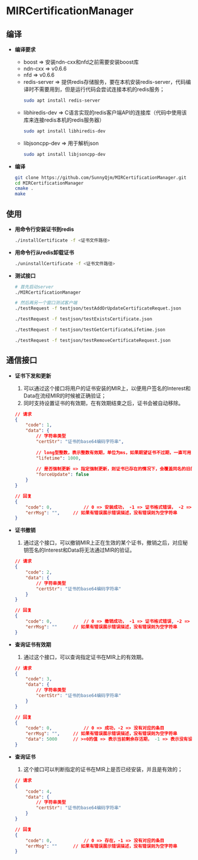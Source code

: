 # MIRCertificationManager

## 编译

- **编译要求**
    - boost => 安装ndn-cxx和nfd之前需要安装boost库
    - ndn-cxx => v0.6.6
    - nfd => v0.6.6
    - redis-server => 提供redis存储服务，要在本机安装redis-server，代码编译时不需要用到，但是运行代码会尝试连接本机的redis服务；
        ```bash
        sudo apt install redis-server
        ```
    - libhiredis-dev => C语言实现的redis客户端API的连接库（代码中使用该库来连接redis本机的redis服务器）
        ```bash
        sudo apt install libhiredis-dev
        ```
    - libjsoncpp-dev => 用于解析json
        ```bash
        sudo apt install libjsoncpp-dev
        ```

- **编译**
    ```bash
    git clone https://github.com/SunnyQjm/MIRCertificationManager.git
    cd MIRCertificationManager
    cmake .
    make
    ```

## 使用

- **用命令行安装证书到redis**
    ```bash
    ./installCertificate -f <证书文件路径>
    ```
  
- **用命令行从redis卸载证书**
    ```bash
    ./uninstallCertificate -f <证书文件路径>
    ```

- **测试接口**
    ```bash
    # 首先启动server
    ./MIRCertificationManager
    
    # 然后再另一个窗口测试客户端
    ./testRequest -f testjson/testAddOrUpdateCertificateRequet.json
    
    ./testRequest -f testjson/testExistsCertificate.json
  
    ./testRequest -f testjson/testGetCertificateLifetime.json
  
    ./testRequest -f testjson/testRemoveCertificateRequest.json
    ```

## 通信接口

- **证书下发和更新**

  1. 可以通过这个接口将用户的证书安装的MIR上，以便用户签名的Interest和Data在流经MIR的时候被正确验证；
  2. 同时支持设置证书的有效期，在有效期结束之后，证书会被自动移除。

  ```json
  // 请求
  {
      "code": 1,
      "data": {
          // 字符串类型
          "certStr": "证书的base64编码字符串",		
          
          // long型整数，表示整数有效期，单位为ms，如果期望证书不过期，一直可用，可以传递-1
          "lifetime": 1000,
          
          // 是否强制更新 => 指定强制更新，则证书已存在的情况下，会覆盖同名的旧的证书记录
          "forceUpdate": false
      }
  }
  
  // 回复
  {
      "code": 0,			// 0 => 安装成功， -1 => 证书格式错误， -2 => 存在同名证书，且未覆盖
      "errMsg": "",		// 如果有错误展示错误描述，没有错误则为空字符串
  }
  ```

- **证书撤销**

  1. 通过这个接口，可以撤销MIR上正在生效的某个证书，撤销之后，对应秘钥签名的Interest和Data将无法通过MIR的验证。

  ```json
  // 请求
  {
      "code": 2,
      "data": {
          // 字符串类型
          "certStr": "证书的base64编码字符串"
      }
  }
  
  // 回复
  {
      "code": 0,			// 0 => 撤销成功， -1 => 证书格式错误, -2 => 没有对应的条目
      "errMsg": ""		// 如果有错误展示错误描述，没有错误则为空字符串
  }
  ```

- **查询证书有效期**

  1. 通过这个接口，可以查询指定证书在MIR上的有效期。

  ```json
  // 请求
  {
      "code": 3,
      "data": {
          // 字符串类型
          "certStr": "证书的base64编码字符串"
      }
  }
  
  // 回复
  {
      "code": 0,			// 0 => 成功，-2 => 没有对应的条目
      "errMsg": "",		// 如果有错误展示错误描述，没有错误则为空字符串
      "data": 5000		// >=0的值 => 表示当前剩余存活期， -1 => 表示没有设置存活期，持久保存
  }
  ```

- **查询证书**

  1. 这个接口可以判断指定的证书在MIR上是否已经安装，并且是有效的；

  ```json
  // 请求
  {
      "code": 4,
      "data": {
          // 字符串类型
          "certStr": "证书的base64编码字符串"
      }
  }
  
  // 回复
  {
      "code": 0,			// 0 => 存在，-1 => 没有对应的条目
      "errMsg": ""		// 如果有错误展示错误描述，没有错误则为空字符串
  }
  ```

  